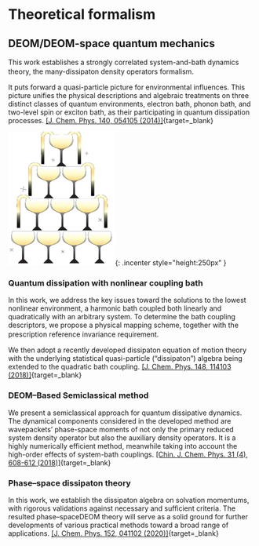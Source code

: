 # Theoretical formalism

## DEOM/DEOM-space quantum mechanics  

This work establishes a strongly correlated system-and-bath dynamics theory, the many-dissipaton density operators formalism. 　

It puts forward a quasi-particle picture for environmental influences.
This picture unifies the physical descriptions and algebraic treatments on three distinct classes of quantum environments, electron bath, phonon bath, and two-level spin or exciton bath, as their participating in quantum dissipation processes.
[[J. Chem. Phys. 140, 054105 (2014)]](http://dx.doi.org/10.1063/1.4863379){target=_blank}

![pic](/pics/2.png){: .incenter style="height:250px" }

### Quantum dissipation with nonlinear coupling bath

In this work, we address the key issues toward the solutions to the lowest nonlinear environment, a harmonic bath coupled both linearly and quadratically with an arbitrary system. To determine the bath coupling descriptors, we propose a physical mapping
scheme, together with the prescription reference invariance requirement. 　

We then adopt a recently developed dissipaton equation of motion theory with the underlying statistical quasi-particle (“dissipaton”) algebra being extended to the quadratic
bath coupling. 
[[J. Chem. Phys. 148, 114103 (2018)]](https://doi.org/10.1063/1.4991779){target=_blank}

### DEOM–Based Semiclassical method

We present a semiclassical approach for quantum dissipative dynamics. The dynamical components considered in the developed method are wavepackets’ phase-space moments of not only the primary reduced system density operator but also the auxiliary density operators.
It is a highly numerically efficient method, meanwhile taking into account the high-order effects of system-bath couplings.
[[Chin. J. Chem. Phys. 31 (4), 608-612 (2018)]](https://doi.org/10.1063/1674-0068/31/cjcp1807172){target=_blank}

### Phase–space dissipaton theory

In this work, we establish the dissipaton algebra on solvation momentums, with rigorous validations against necessary and sufficient criteria.
The resulted phase–spaceDEOM theory will serve as a solid ground for further developments of various practical methods toward a broad range of applications.
[[J. Chem. Phys. 152, 041102 (2020)]](https://doi.org/10.1063/1.5135776){target=_blank}